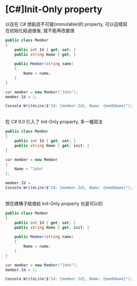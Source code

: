 # [C#]Init-Only property

以往在 C# 想創造不可變(immutable)的 property, 可以這樣寫
<br/>在初始化給過值後, 就不能再改變值

```csharp
public class Member
{
    public int Id { get; set; }
    public string Name { get; }
    
    public Member(string name)
    {
        Name = name;
    }
}
```

```csharp
var member = new Member("John");
member.Id = 1;

Console.WriteLine($"Id: {member.Id}, Name: {membName}");
```

<br/>在 C# 9.0 引入了 Init-Only property, 多一種寫法

```csharp
public class Member
{
    public int Id { get; set; }
    public string Name { get; init; }
}
```

```csharp
var member = new Member
{
    Name = "John"
};

member.Id = 
Console.WriteLine($"Id: {member.Id}, Name: {membName}");
```

<br/>想在建構子賦值給 Init-Only property 也是可以的

```csharp
public class Member
{
    public int Id { get; set; }
    public string Name { get; init; }
    
    public Member(string name)
    {
        Name = name;
    }
}
```

```csharp
var member = new Member("John");
member.Id = 1;

Console.WriteLine($"Id: {member.Id}, Name: {membName}");
```